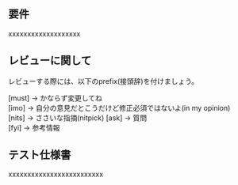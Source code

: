 <!-- I want to review in Japanese. -->
## 要件
xxxxxxxxxxxxxxxxxxx

## レビューに関して
レビューする際には、以下のprefix(接頭辞)を付けましょう。
<!-- for GitHub Copilot review rule -->
[must] → かならず変更してね  
[imo] → 自分の意見だとこうだけど修正必須ではないよ(in my opinion)  
[nits] → ささいな指摘(nitpick)
[ask] → 質問  
[fyi] → 参考情報
<!-- for GitHub Copilot review  rule-->

<!-- I want to be reviewed in Japanese. -->

## テスト仕様書
xxxxxxxxxxxxxxxxxxxxxxxxx
